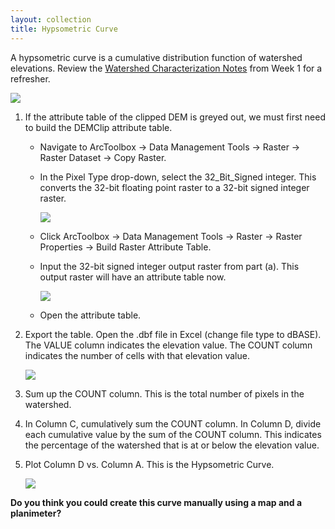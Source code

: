 ```yaml
---
layout: collection
title: Hypsometric Curve
---
```


A hypsometric curve is a cumulative distribution function of watershed elevations. Review the [Watershed Characterization Notes](/Downloads/WatershedCharacNotes.pdf) from Week 1 for a refresher.

<a href="{{ site.url }}/pictures/HypsometricCurve.png"><img src="{{ site.url }}/pictures/HypsometricCurve.png"></a>


1. If the attribute table of the clipped DEM is greyed out, we must first need to build the DEMClip attribute table. 

    - Navigate to ArcToolbox &#8594; Data Management Tools &#8594; Raster &#8594; Raster Dataset &#8594; Copy Raster. 

    - In the Pixel Type drop-down, select the 32_Bit_Signed integer. This converts the 32-bit floating point raster to a 32-bit signed integer raster. 

        <a href="{{ site.url }}/pictures/HypsometricCurv2.png"><img src="{{ site.url }}/pictures/HypsometricCurve2.png"></a>


    - Click ArcToolbox &#8594; Data Management Tools &#8594; Raster &#8594; Raster Properties &#8594; Build Raster Attribute Table. 

    - Input the 32-bit signed integer output raster from part (a). This output raster will have an attribute table now. 

        <a href="{{ site.url }}/pictures/HypsometricCurve3.png"><img src="{{ site.url }}/pictures/HypsometricCurve3.png"></a>

    - Open the attribute table.
    
2. Export the table. Open the .dbf file in Excel (change file type to dBASE). The VALUE column indicates the elevation value. The COUNT column indicates the number of cells with that elevation value.

    <a href="{{ site.url }}/pictures/HypsometricCurve4.png"><img src="{{ site.url }}/pictures/HypsometricCurve4.png"></a>

3. Sum up the COUNT column. This is the total number of pixels in the watershed.

4. In Column C, cumulatively sum the COUNT column. In Column D, divide each cumulative value by the sum of the COUNT column. This indicates the percentage of the watershed that is at or below the elevation value.

5. Plot Column D vs. Column A. This is the Hypsometric Curve.  

    <a href="{{ site.url }}/pictures/HypsometricCurve5.png"><img src="{{ site.url }}/pictures/HypsometricCurve5.png"></a>

**Do you think you could create this curve manually using a map and a planimeter?**
